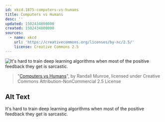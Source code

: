 ```yaml
---
id: xkcd.1875-computers-vs-humans
title: Computers vs Humans
desc: ''
updated: 1502434800000
created: 1502434800000
sources:
  - name: xkcd
    url: 'https://creativecommons.org/licenses/by-nc/2.5/'
    license: Creative Commons 2.5
---
```

![It's hard to train deep learning algorithms when most of the positive feedback they get is sarcastic.](https://imgs.xkcd.com/comics/computers_vs_humans.png)
> "[Computers vs Humans](https://xkcd.com/1875/)", by Randall Munroe, licensed under Creative Commons Attribution-NonCommercial 2.5 License

## Alt Text
It's hard to train deep learning algorithms when most of the positive feedback they get is sarcastic.
